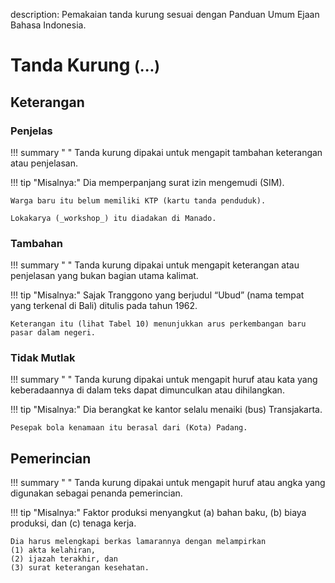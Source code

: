 description: Pemakaian tanda kurung sesuai dengan Panduan Umum Ejaan Bahasa Indonesia.

# Tanda Kurung <small><span class="penanda">(...)</span></small>

## Keterangan

### Penjelas

!!! summary " "
    Tanda kurung dipakai untuk mengapit tambahan keterangan atau penjelasan.

!!! tip "Misalnya:"
    Dia memperpanjang surat izin mengemudi (SIM).

    Warga baru itu belum memiliki KTP (kartu tanda penduduk).
 
    Lokakarya (_workshop_) itu diadakan di Manado.

### Tambahan

!!! summary " "
    Tanda kurung dipakai untuk mengapit keterangan atau penjelasan yang bukan bagian utama kalimat.

!!! tip "Misalnya:"
    Sajak Tranggono yang berjudul “Ubud” (nama tempat yang terkenal di Bali) ditulis pada tahun 1962.

    Keterangan itu (lihat Tabel 10) menunjukkan arus perkembangan baru pasar dalam negeri.

### Tidak Mutlak

!!! summary " "
    Tanda kurung dipakai untuk mengapit huruf atau kata yang keberadaannya di dalam teks dapat dimunculkan atau dihilangkan.

!!! tip "Misalnya:"
    Dia berangkat ke kantor selalu menaiki (bus) Transjakarta.
 
    Pesepak bola kenamaan itu berasal dari (Kota) Padang.

## Pemerincian

!!! summary " "
    Tanda kurung dipakai untuk mengapit huruf atau angka yang digunakan sebagai penanda pemerincian.

!!! tip "Misalnya:"
    Faktor produksi menyangkut (a) bahan baku, (b) biaya produksi, dan \(c) tenaga kerja.

    Dia harus melengkapi berkas lamarannya dengan melampirkan  
    (1) akta kelahiran,  
    (2) ijazah terakhir, dan  
    (3) surat keterangan kesehatan.


